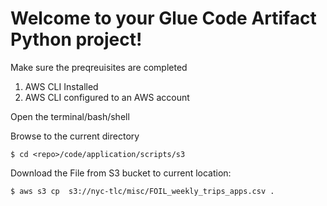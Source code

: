 
# Welcome to your Glue Code Artifact Python project!

Make sure the preqreuisites are completed
1. AWS CLI Installed
2. AWS CLI configured to an AWS account

Open the terminal/bash/shell

Browse to the current directory
```
$ cd <repo>/code/application/scripts/s3
``` 
Download the File from S3 bucket to current location:
```
$ aws s3 cp  s3://nyc-tlc/misc/FOIL_weekly_trips_apps.csv .
```
